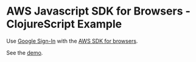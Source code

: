 # AWS Javascript SDK for Browsers - ClojureScript Example

Use [Google Sign-In](https://developers.google.com/identity/sign-in/web/reference) with the [AWS SDK for browsers](aws.amazon.com/sdk-for-browser/).

See the [demo](http://next.matt.is/aws-cred-example/index.html).